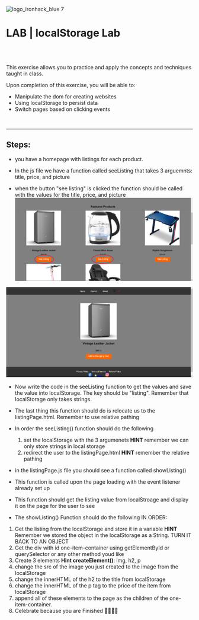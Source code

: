 ![logo_ironhack_blue 7](https://user-images.githubusercontent.com/23629340/40541063-a07a0a8a-601a-11e8-91b5-2f13e4e6b441.png)



# LAB | localStorage Lab

<br>

<br>


  This exercise allows you to practice and apply the concepts and techniques taught in class. 

  Upon completion of this exercise, you will be able to:

  - Manipulate the dom for creating websites
  - Using localStorage to persist data
  - Switch pages based on clicking events

<br>
  <hr> 

  
  ## Steps:
- you have a homepage with listings for each product.

- In the js file we have a function called seeListing that takes 3 arguemnts:
 title, price, and picture

- when the button "see listing" is clicked the function should be called with the values for the title, price, and picture
![alt text](<Screenshot 2024-06-17 220632-1.png>)

![alt text](<Screenshot 2024-06-17 220649.png>)

- Now write the code in the seeListing function to get the values and save the value into localStorage. The key should be "listing". Remember that localStorage only takes strings.


- The last thing this function should do is relocate us to the listingPage.html. Remember to use relative pathing

- In order the seeListing() function should do the following

    1. set the localStorage with the 3 argumenets **HINT** remember we can only store strings in local storage
    2. redirect the user to the listingPage.html **HINT** remember the relative pathing


- in the listingPage.js file you should see a function called showListing()

- This function is called upon the page loading with the event listener already set up

- This function should get the listing value from localStroage and display it on the page for the user to see

- The showListing() Function should do the following IN ORDER:

1.    Get the listing from the localStorage and store it in a variable **HINT** Remember we stored the object in the localStorage as a String. TURN IT BACK TO AN OBJECT
2.    Get the div with id one-item-container using getElementById or querySelector or any other method youd like
3.    Create 3 elements **Hint createElement()**: img, h2, p
4.    change the src of the image you just created to the image from the localStorage
5.    change the innerHTML of the h2 to the title from localStorage
6.    change the innerHTML of the p tag to the price of the item from localStorage
7.    append all of these elements to the page as the children of the one-item-container.
8.    Celebrate because you are Finished 🎉🥳💃🕺
